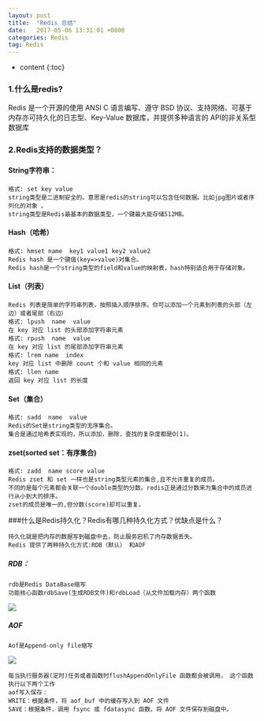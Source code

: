 ```yaml
---
layout: post
title:  "Redis 总结"
date:   2017-05-06 13:31:01 +0800
categories: Redis
tag: Redis
---
```


* content
{:toc}

### 1.什么是redis?

Redis 是一个开源的使用 ANSI C 语言编写、遵守 BSD 协议、支持网络、可基于内存亦可持久化的日志型、Key-Value 数据库，并提供多种语言的 API的非关系型数据库

    
### 2.Redis支持的数据类型？

#### String字符串：

	格式: set key value
	string类型是二进制安全的。意思是redis的string可以包含任何数据。比如jpg图片或者序列化的对象 。
	string类型是Redis最基本的数据类型，一个键最大能存储512MB。


#### Hash（哈希）

	格式: hmset name  key1 value1 key2 value2
	Redis hash 是一个键值(key=>value)对集合。
	Redis hash是一个string类型的field和value的映射表，hash特别适合用于存储对象。

 

#### List（列表）

	Redis 列表是简单的字符串列表，按照插入顺序排序。你可以添加一个元素到列表的头部（左边）或者尾部（右边）
	格式: lpush  name  value
	在 key 对应 list 的头部添加字符串元素
	格式: rpush  name  value
	在 key 对应 list 的尾部添加字符串元素
	格式: lrem name  index
	key 对应 list 中删除 count 个和 value 相同的元素
	格式: llen name  
	返回 key 对应 list 的长度

 


#### Set（集合）

	格式: sadd  name  value
	Redis的Set是string类型的无序集合。
	集合是通过哈希表实现的，所以添加，删除，查找的复杂度都是O(1)。

 

#### zset(sorted set：有序集合)

	格式: zadd  name score value
	Redis zset 和 set 一样也是string类型元素的集合,且不允许重复的成员。
	不同的是每个元素都会关联一个double类型的分数。redis正是通过分数来为集合中的成员进行从小到大的排序。
	zset的成员是唯一的,但分数(score)却可以重复。

###什么是Redis持久化？Redis有哪几种持久化方式？优缺点是什么？

    持久化就是把内存的数据写到磁盘中去，防止服务宕机了内存数据丢失。
    Redis 提供了两种持久化方式:RDB（默认） 和AOF 

##### RDB：
    rdb是Redis DataBase缩写
    功能核心函数rdbSave(生成RDB文件)和rdbLoad（从文件加载内存）两个函数
    
   ![](http://blogdata.zhaolibin.com/FrspLaq93Aw1s6NCWJTjTj0tZhza)
   
##### AOF
    Aof是Append-only file缩写
   ![](http://blogdata.zhaolibin.com/FuCu_N68p7zfzN1q3lUyB8FB8EjW)
   
    每当执行服务器(定时)任务或者函数时flushAppendOnlyFile 函数都会被调用， 这个函数执行以下两个工作
    aof写入保存：
    WRITE：根据条件，将 aof_buf 中的缓存写入到 AOF 文件
    SAVE：根据条件，调用 fsync 或 fdatasync 函数，将 AOF 文件保存到磁盘中。

